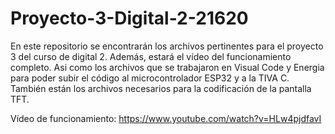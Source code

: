# Proyecto-3-Digital-2-21620

En este repositorio se encontrarán los archivos pertinentes para el proyecto 3 del curso de digital 2. Además, estará el vídeo del funcionamiento completo. Asi como los archivos que se trabajaron en Visual Code y Energia para poder subir el código al microcontrolador ESP32 y a la TIVA C. También están los archivos necesarios para la codificación de la pantalla TFT. 


Vídeo de funcionamiento: https://www.youtube.com/watch?v=HLw4pjdfavI
